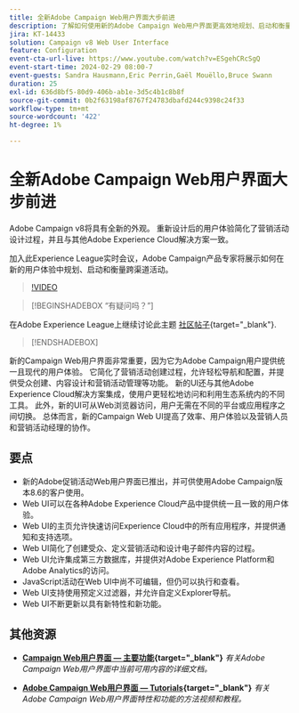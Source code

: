 ```yaml
---
title: 全新Adobe Campaign Web用户界面大步前进
description: 了解如何使用新的Adobe Campaign Web用户界面更高效地规划、启动和衡量跨渠道营销策略，包括电子邮件营销和社交媒体营销。
jira: KT-14433
solution: Campaign v8 Web User Interface
feature: Configuration
event-cta-url-live: https://www.youtube.com/watch?v=ESgehCRcSgQ
event-start-time: 2024-02-29 08:00-7
event-guests: Sandra Hausmann,Eric Perrin,Gaël Mouëllo,Bruce Swann
duration: 25
exl-id: 636d8bf5-80d9-406b-ab1e-3d5c4b1c8b8f
source-git-commit: 0b2f63198af8767f24783dbafd244c9398c24f33
workflow-type: tm+mt
source-wordcount: '422'
ht-degree: 1%

---
```


# 全新Adobe Campaign Web用户界面大步前进

Adobe Campaign v8将具有全新的外观。 重新设计后的用户体验简化了营销活动设计过程，并且与其他Adobe Experience Cloud解决方案一致。

加入此Experience League实时会议，Adobe Campaign产品专家将展示如何在新的用户体验中规划、启动和衡量跨渠道活动。

>[!VIDEO](https://video.tv.adobe.com/v/3427258/?quality=12&learn=on)

>[!BEGINSHADEBOX “有疑问吗？”]

在Adobe Experience League上继续讨论此主题 [社区帖子](https://experienceleaguecommunities.adobe.com/t5/adobe-campaign-classic/experience-league-live-post-session-discussion-leaping-ahead/m-p/656893#M2671){target="_blank"}.

>[!ENDSHADEBOX]

新的Campaign Web用户界面非常重要，因为它为Adobe Campaign用户提供统一且现代的用户体验。 它简化了营销活动创建过程，允许轻松导航和配置，并提供受众创建、内容设计和营销活动管理等功能。 新的UI还与其他Adobe Experience Cloud解决方案集成，使用户更轻松地访问和利用生态系统内的不同工具。 此外，新的UI可从Web浏览器访问，用户无需在不同的平台或应用程序之间切换。 总体而言，新的Campaign Web UI提高了效率、用户体验以及营销人员和营销活动经理的协作。

## 要点

* 新的Adobe促销活动Web用户界面已推出，并可供使用Adobe Campaign版本8.6的客户使用。
* Web UI可以在各种Adobe Experience Cloud产品中提供统一且一致的用户体验。
* Web UI的主页允许快速访问Experience Cloud中的所有应用程序，并提供通知和支持选项。
* Web UI简化了创建受众、定义营销活动和设计电子邮件内容的过程。
* Web UI允许集成第三方数据库，并提供对Adobe Experience Platform和Adobe Analytics的访问。
* JavaScript活动在Web UI中尚不可编辑，但仍可以执行和查看。
* Web UI支持使用预定义过滤器，并允许自定义Explorer导航。
* Web UI不断更新以具有新特性和新功能。


## 其他资源

* **[Campaign Web用户界面 — 主要功能](https://experienceleague.adobe.com/docs/campaign-web/v8/whats-new.html?lang=zh-Hans){target="_blank"}**
  *有关Adobe Campaign Web用户界面中当前可用内容的详细文档。*

* **[Adobe Campaign Web用户界面 — Tutorials](https://experienceleague.adobe.com/docs/campaign-web-learn/tutorials/overview.html?lang=en){target="_blank"}**
  *有关Adobe Campaign Web用户界面特性和功能的方法视频和教程。*

